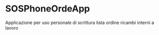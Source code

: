# SOSPhoneOrdeApp
Applicazione per uso personale di scrittura lista ordine ricambi interni a lavoro
